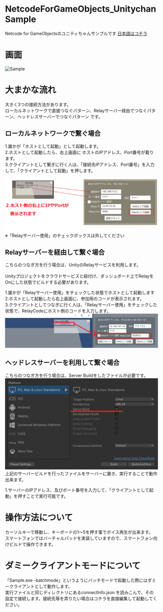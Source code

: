 # NetcodeForGameObjects_UnitychanSample
Netcode for GameObjectsのユニティちゃんサンプルです
[日本語はコチラ](README.ja.md)


# 画面
![Sample](docs/Sample.gif "Sample")


# 大まかな流れ
大きく3つの接続方法があります。<br />
ローカルネットワークで直接つなぐパターン、Relayサーバー経由でつなぐパターン、ヘッドレスサーバーでつなぐパターン です。<br />


## ローカルネットワークで繋ぐ場合
1.誰かが「ホストとして起動」として起動します。 <br />
2.ホストとして起動したら、右上画面に ホストのIPアドレス、Port番号が載ります。<br />
3.クライアントとして繋ぎに行く人は、「接続先IPアドレス、Port番号」を入力して、「クライアントとして起動」を押します。<br />

![](docs/LANHost.png) <br />
※「Relayサーバー使用」のチェックボックスは外してください

## Relayサーバーを経由して繋ぐ場合

こちらのつなぎ方を行う場合は、UnityのRelayサービスを利用します。<br />
<br />
Unityプロジェクトをクラウドサービスと紐付け、ダッシュボード上でRelayをOnにした状態でビルドする必要があります。

1.誰かが「Relayサーバー使用」をチェックした状態でホストとして起動します<br />
2.ホストとして起動したら右上画面に、参加用のコードが表示されます。<br />
3.クライアントとしてつなぎに行く人は、「Relayサーバー使用」をチェックした状態で、RelayCodeにホスト側のコードを入力します。<br />
![](docs/RelayCode.png) <br />

## ヘッドレスサーバーを利用して繋ぐ場合

こちらのつなぎ方を行う場合は、Server Buildをしたファイルが必要です。<br />
![](docs/ServerBuild.png) <br />
上記のサーバービルドを行ったファイルをサーバーに置き、実行することで動作出来ます。


1.サーバーのIPアドレス、及びポート番号を入力して、「クライアントとして起動」を押すことで実行可能です。

# 操作方法について
カーソルキーで移動し、キーボードの1～5を押す事でボイス再生が出来ます。<br />
スマートフォンではバーチャルパッドを実装していますので、スマートフォン向けビルドで操作できます。<br />

# ダミークライアントモードについて

「Sample.exe -batchmode」というようにバッチモードで起動した際にはダミークライアントとして動作します。<br />
実行ファイルと同じディレクトリにあるconnectInfo.json を読みこんで、その設定で接続します。接続先等を弄りたい場合はコチラを直接編集して起動してください。<br />


